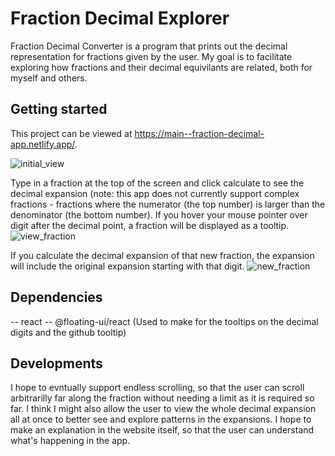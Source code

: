 # Fraction Decimal Explorer

Fraction Decimal Converter is a program that prints out the decimal representation for fractions given by the user. My goal is to facilitate exploring how fractions and their decimal equivilants are related, both for myself and others.

## Getting started

This project can be viewed at https://main--fraction-decimal-app.netlify.app/.

![initial_view](https://github.com/coding-quizzer/fraction_decimal_app/blob/feature/create-read-me/docs/initial_view.png?raw=true)

Type in a fraction at the top of the screen and click calculate to see the decimal expansion (note: this app does not currently support complex fractions - fractions where the numerator (the top number) is larger than the denominator (the bottom number). If you hover your mouse pointer over digit after the decimal point, a fraction will be displayed as a tooltip.
![view_fraction](https://github.com/coding-quizzer/fraction_decimal_app/blob/feature/create-read-me/docs/view_fraction.png?raw=true)

If you calculate the decimal expansion of that new fraction, the expansion will include the original expansion starting with that digit.
![new_fraction](https://github.com/coding-quizzer/fraction_decimal_app/blob/feature/create-read-me/docs/new_fraction.png?raw=true)

## Dependencies

-- react
-- @floating-ui/react (Used to make for the tooltips on the decimal digits and the github tooltip)

## Developments

I hope to evntually support endless scrolling, so that the user can scroll arbitrarilly far along the fraction without needing a limit as it is required so far. I think I might also allow the user to view the whole decimal expansion all at once to better see and explore patterns in the expansions. I hope to make an explanation in the website itself, so that the user can understand what's happening in the app.

